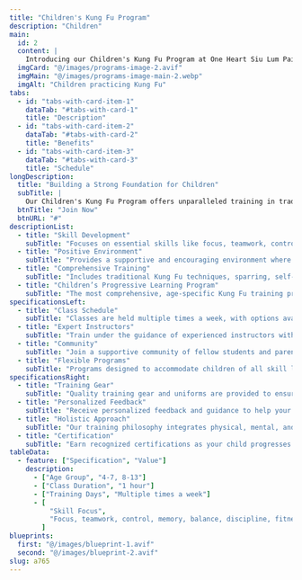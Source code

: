 ```yaml
---
title: "Children's Kung Fu Program"
description: "Children"
main:
  id: 2
  content: |
    Introducing our Children's Kung Fu Program at One Heart Siu Lum Pai Hung Gar Arizona – a caring, safe, and well-structured environment where children can learn the Chinese martial arts of Hung Gar and Choy Lay Fut Kung Fu. This comprehensive program is designed to build essential skills and foster positive development in young learners.
  imgCard: "@/images/programs-image-2.avif"
  imgMain: "@/images/programs-image-main-2.webp"
  imgAlt: "Children practicing Kung Fu"
tabs:
  - id: "tabs-with-card-item-1"
    dataTab: "#tabs-with-card-1"
    title: "Description"
  - id: "tabs-with-card-item-2"
    dataTab: "#tabs-with-card-2"
    title: "Benefits"
  - id: "tabs-with-card-item-3"
    dataTab: "#tabs-with-card-3"
    title: "Schedule"
longDescription:
  title: "Building a Strong Foundation for Children"
  subTitle: |
    Our Children's Kung Fu Program offers unparalleled training in traditional Kung Fu, focusing on physical, intellectual, emotional, and social development. Join us to help your child build confidence, discipline, and a healthy lifestyle.
  btnTitle: "Join Now"
  btnURL: "#"
descriptionList:
  - title: "Skill Development"
    subTitle: "Focuses on essential skills like focus, teamwork, control, memory, balance, discipline, fitness, and coordination."
  - title: "Positive Environment"
    subTitle: "Provides a supportive and encouraging environment where children can thrive and develop a healthy self-esteem."
  - title: "Comprehensive Training"
    subTitle: "Includes traditional Kung Fu techniques, sparring, self-defense, and dynamic kicking, all taught in a fun and engaging way."
  - title: "Children’s Progressive Learning Program"
    subTitle: "The most comprehensive, age-specific Kung Fu training program designed specifically for children ages 4 to 13. See our Children’s Section for more details."
specificationsLeft:
  - title: "Class Schedule"
    subTitle: "Classes are held multiple times a week, with options available for different age groups to fit your child's schedule."
  - title: "Expert Instructors"
    subTitle: "Train under the guidance of experienced instructors with a passion for teaching and nurturing young minds."
  - title: "Community"
    subTitle: "Join a supportive community of fellow students and parents who value personal growth and positive development."
  - title: "Flexible Programs"
    subTitle: "Programs designed to accommodate children of all skill levels, from beginners to advanced practitioners."
specificationsRight:
  - title: "Training Gear"
    subTitle: "Quality training gear and uniforms are provided to ensure safety and comfort during practice."
  - title: "Personalized Feedback"
    subTitle: "Receive personalized feedback and guidance to help your child progress and achieve their martial arts goals."
  - title: "Holistic Approach"
    subTitle: "Our training philosophy integrates physical, mental, and emotional aspects of Kung Fu."
  - title: "Certification"
    subTitle: "Earn recognized certifications as your child progresses through the levels of our Kung Fu program."
tableData:
  - feature: ["Specification", "Value"]
    description:
      - ["Age Group", "4-7, 8-13"]
      - ["Class Duration", "1 hour"]
      - ["Training Days", "Multiple times a week"]
      - [
          "Skill Focus",
          "Focus, teamwork, control, memory, balance, discipline, fitness, coordination",
        ]
blueprints:
  first: "@/images/blueprint-1.avif"
  second: "@/images/blueprint-2.avif"
slug: a765
---
```

